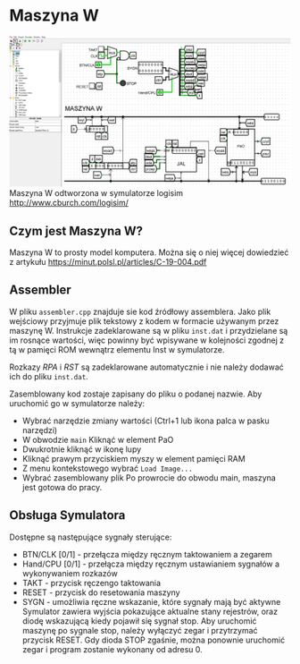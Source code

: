 # Maszyna W

![Maszyna W w programie logisim](https://github.com/Pobulus/MaszynaW/blob/main/image1.png?raw=true)
Maszyna W odtworzona w symulatorze logisim http://www.cburch.com/logisim/

## Czym jest Maszyna W?
Maszyna W to prosty model komputera. Można się o niej więcej dowiedzieć  z artykułu https://minut.polsl.pl/articles/C-19-004.pdf
## Assembler
W pliku `assembler.cpp` znajduje sie kod źródłowy assemblera. Jako plik wejściowy przyjmuje plik tekstowy z kodem w formacie używanym przez maszynę W. Instrukcje zadeklarowane są w pliku `inst.dat` i przydzielane są im rosnące wartości, więc powinny być wpisywane w kolejności zgodnej z tą w pamięci ROM wewnątrz elementu Inst w symulatorze. 

Rozkazy *RPA* i *RST* są zadeklarowane automatycznie i nie należy dodawać ich do pliku `inst.dat`.

Zasemblowany kod zostaje zapisany do pliku o podanej nazwie. Aby uruchomić go w symulatorze należy:
- Wybrać narzędzie zmiany wartości (Ctrl+1 lub ikona palca w pasku narzędzi)
- W obwodzie `main` Kliknąć w element PaO
- Dwukrotnie kliknąć w ikonę lupy
- Kliknąć prawym przyciskiem myszy w element pamięci RAM
- Z menu kontekstowego wybrać `Load Image...`
- Wybrać zasemblowany plik
Po prowrocie do obwodu main, maszyna jest gotowa do pracy.
## Obsługa Symulatora
Dostępne są następujące sygnały sterujące:
- BTN/CLK [0/1] - przełącza między ręcznym taktowaniem a zegarem
- Hand/CPU [0/1] - przełącza między ręcznym ustawianiem sygnałów a wykonywaniem rozkazów
- TAKT - przycisk ręczengo taktowania
- RESET - przycisk do resetowania maszyny
- SYGN - umożliwia ręczne wskazanie, które sygnały mają być aktywne 
Symulator zawiera wyjścia pokazujące aktualne stany rejestrów, oraz diodę wskazującą kiedy pojawił się sygnał stop.
Aby uruchomić maszynę po sygnale stop, należy wyłączyć zegar i przytrzymać przycisk RESET. Gdy dioda STOP zgaśnie, można ponownie uruchomić zegar i program zostanie wykonany od adresu 0.


